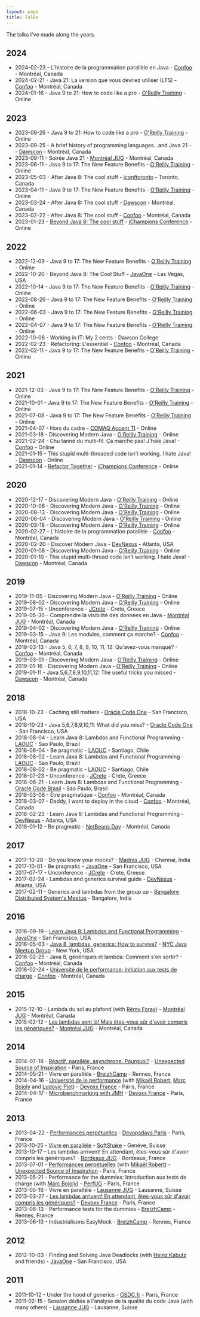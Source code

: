 ```yaml
---
layout: page
title: Talks
---
```


The talks I've made along the years.

## 2024

* 2024-02-23 - L'histoire de la programmation parallèle en Java - [Confoo](https://confoo.ca) - Montréal, Canada
* 2024-02-21 - Java 21: La version que vous devriez utiliser (LTS) - [Confoo](https://confoo.ca) - Montréal, Canada
* 2024-01-16 - Java 9 to 21: How to code like a pro - [O'Reilly Training](https://www.oreilly.com/live-training/) - Online

## 2023

* 2023-09-26 - Java 9 to 21: How to code like a pro - [O'Reilly Training](https://www.oreilly.com/live-training/) - Online
* 2023-09-25 - A brief history of programming languages...and Java 21 -  - [Dawscon](https://www.dawsoncollege.qc.ca/dawscon/) - Montréal, Canada
* 2023-09-11 - Soirée Java 21 - [Montréal JUG](http://www.montreal-jug.org) - Montréal, Canada
* 2023-06-11 - Java 9 to 17: The New Feature Benefits - [O'Reilly Training](https://www.oreilly.com/live-training/) - Online
* 2023-05-03 - After Java 8: The cool stuff - [jconftoronto](https://2023.jconftoronto.dev/) - Toronto, Canada
* 2023-04-11 - Java 9 to 17: The New Feature Benefits - [O'Reilly Training](https://www.oreilly.com/live-training/) - Online
* 2023-03-24 - After Java 8: The cool stuff - [Dawscon](https://www.dawsoncollege.qc.ca/dawscon/) - Montréal, Canada
* 2023-02-22 - After Java 8: The cool stuff - [Confoo](https://confoo.ca) - Montréal, Canada
* 2023-01-23 - [Beyond Java 8: The cool stuff](https://www.youtube.com/watch?v=5AexTfwCtDY) - [jChampions Conference](https://jchampionsconf.com/) - Online

## 2022

* 2022-12-09 - Java 9 to 17: The New Feature Benefits - [O'Reilly Training](https://www.oreilly.com/live-training/) - Online
* 2022-10-20 - Beyond Java 8: The Cool Stuff - [JavaOne](https://www.oracle.com/cloudworld/javaone/) - Las Vegas, USA
* 2022-10-14 - Java 9 to 17: The New Feature Benefits - [O'Reilly Training](https://www.oreilly.com/live-training/) - Online
* 2022-08-26 - Java 9 to 17: The New Feature Benefits - [O'Reilly Training](https://www.oreilly.com/live-training/) - Online
* 2022-06-03 - Java 9 to 17: The New Feature Benefits - [O'Reilly Training](https://www.oreilly.com/live-training/) - Online
* 2022-04-07 - Java 9 to 17: The New Feature Benefits - [O'Reilly Training](https://www.oreilly.com/live-training/) - Online
* 2022-10-06 - Working in IT: My 2 cents - Dawson College
* 2022-02-23 - Refactoring: L'essentiel - [Confoo](https://confoo.ca) - Montréal, Canada
* 2022-02-11 - Java 9 to 17: The New Feature Benefits - [O'Reilly Training](https://www.oreilly.com/live-training/) - Online

## 2021

* 2021-12-03 - Java 9 to 17: The New Feature Benefits - [O'Reilly Training](https://www.oreilly.com/live-training/) - Online
* 2021-10-01 - Java 9 to 17: The New Feature Benefits - [O'Reilly Training](https://www.oreilly.com/live-training/) - Online
* 2021-07-08 - Java 9 to 17: The New Feature Benefits - [O'Reilly Training](https://www.oreilly.com/live-training/) - Online
* 2021-04-07 - Hors du cadre - [COMAQ Accent TI](http://www.comaq.qc.ca/journeesti/liste) - Online
* 2021-03-18 - Discovering Modern Java - [O'Reilly Training](https://www.oreilly.com/live-training/) - Online
* 2021-02-24 - Chu tanné du multi-fil. Ça marche pas! J'haïe Java! - [Confoo](https://confoo.ca/fr) - Online
* 2021-01-15 - This stupid multi-threaded code isn’t working. I hate Java! - [Dawscon](https://www.dawsoncollege.qc.ca/dawscon/) - Online
* 2021-01-14 - [Refactor Together](https://youtu.be/hTnrEepswjc) - [jChampions Conference](https://jchampionsconf.com/) - Online

## 2020

* 2020-12-17 - Discovering Modern Java - [O'Reilly Training](https://www.oreilly.com/live-training/) - Online
* 2020-10-06 - Discovering Modern Java - [O'Reilly Training](https://www.oreilly.com/live-training/) - Online
* 2020-08-13 - Discovering Modern Java - [O'Reilly Training](https://www.oreilly.com/live-training/) - Online
* 2020-06-04 - Discovering Modern Java - [O'Reilly Training](https://www.oreilly.com/live-training/) - Online
* 2020-03-18 - Discovering Modern Java - [O'Reilly Training](https://www.oreilly.com/live-training/) - Online
* 2020-02-27 - L'histoire de la programmation parallèle - [Confoo](https://confoo.ca) - Montréal, Canada
* 2020-02-20 - Discover Modern Java - [DevNexus](https://devnexus.com/) - Atlanta, USA
* 2020-01-08 - Discovering Modern Java - [O'Reilly Training](https://www.oreilly.com/live-training/) - Online
* 2020-01-10 - This stupid multi-thread code isn’t working. I hate Java! - [Dawscon](https://www.dawsoncollege.qc.ca/dawscon/) - Montréal, Canada

## 2019

* 2019-11-05 - Discovering Modern Java - [O'Reilly Training](https://www.oreilly.com/live-training/) - Online
* 2019-08-02 - Discovering Modern Java - [O'Reilly Training](https://www.oreilly.com/live-training/) - Online
* 2019-07-15 - Unconference - [JCrete](http://www.jcrete.org/) - Crete, Greece
* 2019-05-30 - Comprendre la visibilité des données en Java - [Montréal JUG](http://www.montreal-jug.org) - Montréal, Canada
* 2019-04-02 - Discovering Modern Java - [O'Reilly Training](https://www.oreilly.com/live-training/) - Online
* 2019-03-15 - Java 9: Les modules, comment ça marche? - [Confoo](https://confoo.ca) - Montréal, Canada
* 2019-03-13 - Java 5, 6, 7, 8, 9, 10, 11, 12: Qu'avez-vous manqué? - [Confoo](https://confoo.ca) - Montréal, Canada
* 2019-03-01 - Discovering Modern Java - [O'Reilly Training](https://www.oreilly.com/live-training/) - Online
* 2019-01-16 - Discovering Modern Java - [O'Reilly Training](https://www.oreilly.com/live-training/) - Online
* 2019-01-11 - Java 5,6,7,8,9,10,11,12: The useful tricks you missed - [Dawscon](https://www.dawsoncollege.qc.ca/dawscon/) - Montréal, Canada

## 2018

* 2018-10-23 - Caching still matters - [Oracle Code One](https://www.oracle.com/code-one/index.html) - San Francisco, USA
* 2018-10-23 - Java 5,6,7,8,9,10,11: What did you miss? - [Oracle Code One](https://www.oracle.com/code-one/index.html) - San Francisco, USA
* 2018-08-04 - Learn Java 8: Lambdas and Functional Programming - [LAOUC](http://www.laouc.org) - Sao Paulo, Brazil
* 2018-08-04 - Be pragmatic - [LAOUC](http://www.laouc.org) - Santiago, Chile
* 2018-08-02 - Learn Java 8: Lambdas and Functional Programming - [LAOUC](http://www.laouc.org) - Sao Paulo, Brazil
* 2018-08-02 - Be pragmatic - [LAOUC](http://www.laouc.org) - Santiago, Chile
* 2018-07-23 - Unconference - [JCrete](http://www.jcrete.org/) - Crete, Greece
* 2018-06-21 - Learn Java 8: Lambdas and Functional Programming - [Oracle Code Brasil](https://www.oracle.com/br/openworld/programs/oracle-code.html) - Sao Paulo, Brasil
* 2018-03-08 - Être pragmatique - [Confoo](https://confoo.ca) - Montréal, Canada
* 2018-03-07 - Daddy, I want to deploy in the cloud - [Confoo](https://confoo.ca) - Montréal, Canada
* 2018-02-23 - Learn Java 8: Lambdas and Functional Programming - [DevNexus](https://devnexus.com/) - Atlanta, USA
* 2018-01-12 - Be pragmatic - [NetBeans Day](https://www.dawsoncollege.qc.ca/netbeansday/) - Montréal, Canada

## 2017

* 2017-10-28 - Do you know your mocks? - [Madras JUG](https://www.meetup.com/MadrasJUG) - Chennai, India
* 2017-10-01 - Be pragmatic - [JavaOne](https://www.oracle.com/code-one/index.html) - San Francisco, USA
* 2017-07-17 - Unconference - [JCrete](http://www.jcrete.org/) - Crete, Greece 
* 2017-02-24 - Lambdas and generics survival guide - [DevNexus](https://devnexus.com/) - Atlanta, USA
* 2017-02-11 - Generics and lambdas from the group up - [Bangalore Distributed System's Meetup](https://www.meetup.com/Bangalore-Distributed-Systems-Meetup) - Bangalore, India

## 2016

* 2016-09-19 - [Learn Java 8: Lambdas and Functional Programming](https://www.youtube.com/watch?v=zolbIZS4SRQ&list=PLPIzp-E1msrYicmovyeuOABO4HxVPlhEA) - [JavaOne](https://www.oracle.com/code-one/index.html) - San Francisco, USA
* 2016-05-03 - [Java 8, lambdas, generics: How to survive?](https://fr.slideshare.net/henrit/java-8-lambdas-generics-how-to-survive-nyc-java-meetup-group) - [NYC Java Meetup Group](https://www.meetup.com/nycjava) - New York, USA 
* 2016-02-25 - Java 8, génériques et lambda: Comment s'en sortir? - [Confoo](https://confoo.ca) - Montréal, Canada
* 2016-02-24 - [Université de le performance: Initiation aux tests de charge](https://fr.slideshare.net/henrit/confoo-2016-initiation-aux-tests-de-charge) - [Confoo](https://confoo.ca) - Montréal, Canada

## 2015

* 2015-12-10 - Lambda du sol au plafond (with [Rémy Forax](http://forax.org)) - [Montréal JUG](http://www.montreal-jug.org) - Montréal, Canada
* 2015-02-12 - [Les lambdas sont là! Mais êtes-vous sûr d'avoir compris les génériques?](https://fr.slideshare.net/henrit/under-the-hood-of-generics-montreal-jug) - [Montréal JUG](http://www.montreal-jug.org) - Montréal, Canada

## 2014

* 2014-07-18 - [Réactif, parallèle, asynchrone. Pourquoi?](https://www.youtube.com/watch?v=W9-Zl5XLw8c) - [Unexpected Source of Inspiration](https://www.usievents.com) - Paris, France
* 2014-05-21 - Vivre en parallèle - [BreizhCamp](http://www.breizhcamp.org) - Rennes, France
* 2014-04-16 - [Université de le performance](https://fr.slideshare.net/henrit/perf-university) (with [Mikaël Robert](https://twitter.com/mikaelrob), [Marc Bojoly](https://twitter.com/mbojoly) and [Ludovic Piot](https://twitter.com/lpiot)) - [Devoxx France](https://www.devoxx.fr) - Paris, France
* 2014-04-17 - [Microbenchmarking with JMH](https://fr.slideshare.net/henrit/microbenchmarking-with-jmh) - [Devoxx France](https://www.devoxx.fr) - Paris, France

## 2013

* 2013-04-22 - [Performances perpétuelles](https://fr.slideshare.net/henrit/perf-devops-day) - [Devopsdays Paris](https://www.devopsdays.org) - Paris, France
* 2013-10-25 - [Vivre en parallèle](https://www.slideshare.net/henrit/vivre-en-parallle-jugl-2013) - [SoftShake](http://www.soft-shake.ch) - Genève, Suisse 
* 2013-10-17 - Les lambdas arrivent! En attendant, êtes-vous sûr d'avoir compris les génériques? - [Bordeaux JUG](http://bordeauxjug.org) - Bordeaux, France
* 2013-07-01 - [Performances perpétuelles](https://www.youtube.com/watch?v=BXO3LYQ9Vic) (with [Mikaël Robert](https://twitter.com/mikaelrob)) - [Unexpected Source of Inspiration](https://www.usievents.com) - Paris, France
* 2013-05-21 - Performance for the dummies: Introduction aux tests de charge (with [Marc Bojoly](https://twitter.com/mbojoly)) - [PerfUG](http://perfug.github.io) - Paris, France
* 2013-05-16 - Vivre en parallèle - [Lausanne JUG](http://jugl.ch/) - Lausanne, Suisse
* 2013-03-27 - [Les lambdas arrivent! En attendant, êtes-vous sûr d'avoir compris les génériques?](https://fr.slideshare.net/henrit/devoxxfr-2013) - [Devoxx France](https://www.devoxx.fr) - Paris, France
* 2013-06-13 - Performance tests for the dummies - [BreizhCamp](http://www.breizhcamp.org) - Rennes, France
* 2013-06-13 - Industrialisons EasyMock - [BreizhCamp](http://www.breizhcamp.org) - Rennes, France

## 2012

* 2012-10-03 - Finding and Solving Java Deadlocks (with [Heinz Kabutz](http://www.javaspecialists.eu) and friends) - [JavaOne](https://www.oracle.com/code-one/index.html) - San Francisco, USA

## 2011

* 2011-10-12 - Under the hood of generics - [OSDC.fr](http://osdc.fr/) - Paris, France
* 2011-02-15 - Session dédiée à l'analyse de la qualité du code Java (with many others) - [Lausanne JUG](http://jugl.ch/) - Lausanne, Suisse
